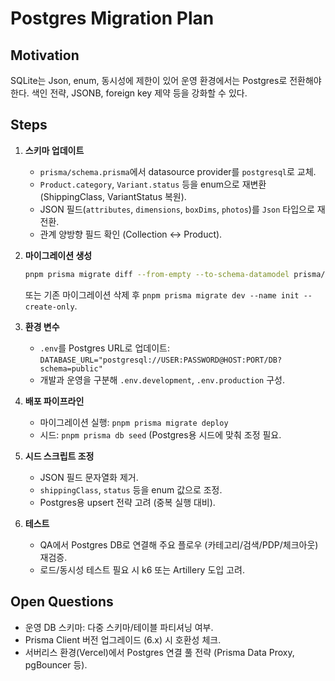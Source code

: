 # Postgres Migration Plan

## Motivation
SQLite는 Json, enum, 동시성에 제한이 있어 운영 환경에서는 Postgres로 전환해야 한다. 색인 전략, JSONB, foreign key 제약 등을 강화할 수 있다.

## Steps
1. **스키마 업데이트**
   - `prisma/schema.prisma`에서 datasource provider를 `postgresql`로 교체.
   - `Product.category`, `Variant.status` 등을 enum으로 재변환 (ShippingClass, VariantStatus 복원).
   - JSON 필드(`attributes`, `dimensions`, `boxDims`, `photos`)를 `Json` 타입으로 재전환.
   - 관계 양방향 필드 확인 (Collection ↔ Product).

2. **마이그레이션 생성**
   ```bash
   pnpm prisma migrate diff --from-empty --to-schema-datamodel prisma/schema.prisma --script > prisma/migrations/init_postgres.sql
   ```
   또는 기존 마이그레이션 삭제 후 `pnpm prisma migrate dev --name init --create-only`.

3. **환경 변수**
   - `.env`를 Postgres URL로 업데이트: `DATABASE_URL="postgresql://USER:PASSWORD@HOST:PORT/DB?schema=public"`
   - 개발과 운영을 구분해 `.env.development`, `.env.production` 구성.

4. **배포 파이프라인**
   - 마이그레이션 실행: `pnpm prisma migrate deploy`
   - 시드: `pnpm prisma db seed` (Postgres용 시드에 맞춰 조정 필요.

5. **시드 스크립트 조정**
   - JSON 필드 문자열화 제거.
   - `shippingClass`, `status` 등을 enum 값으로 조정.
   - Postgres용 upsert 전략 고려 (중복 실행 대비).

6. **테스트**
   - QA에서 Postgres DB로 연결해 주요 플로우 (카테고리/검색/PDP/체크아웃) 재검증.
   - 로드/동시성 테스트 필요 시 k6 또는 Artillery 도입 고려.

## Open Questions
- 운영 DB 스키마: 다중 스키마/테이블 파티셔닝 여부.
- Prisma Client 버전 업그레이드 (6.x) 시 호환성 체크.
- 서버리스 환경(Vercel)에서 Postgres 연결 풀 전략 (Prisma Data Proxy, pgBouncer 등).
